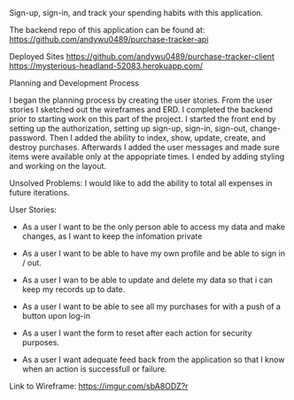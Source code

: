 Sign-up, sign-in, and track your spending habits with this application.

The backend repo of this application can be found at:
https://github.com/andywu0489/purchase-tracker-api

Deployed Sites
https://github.com/andywu0489/purchase-tracker-client
https://mysterious-headland-52083.herokuapp.com/

Planning and Development Process

I began the planning process by creating the user stories. From the user stories I sketched out the wireframes and ERD. I completed the backend prior to starting work on this part of the project. I started the front end by setting up the authorization, setting up sign-up, sign-in, sign-out, change-password. Then I added the ability to index, show, update, create, and destroy purchases. Afterwards I added the user messages and made sure items were available only at the appopriate times. I ended by adding styling and working on the layout.

Unsolved Problems: I would like to add the ability to total all expenses in future iterations.

User Stories:

- As a user I want to be the only person able to access my data and make changes, as I want to keep the infomation private

- As a user I want to be able to have my own profile and be able to sign in / out.

- As a user I wan to be able to update and delete my data so that i can keep my records up to date.

- As a user I want to be able to see all my purchases for with a push of a button upon log-in

- As a user I want the form to reset after each action for security purposes.

- As a user I want adequate feed back from the application so that I know when an action is successfull or failure.

Link to Wireframe: https://imgur.com/sbA8ODZ?r
